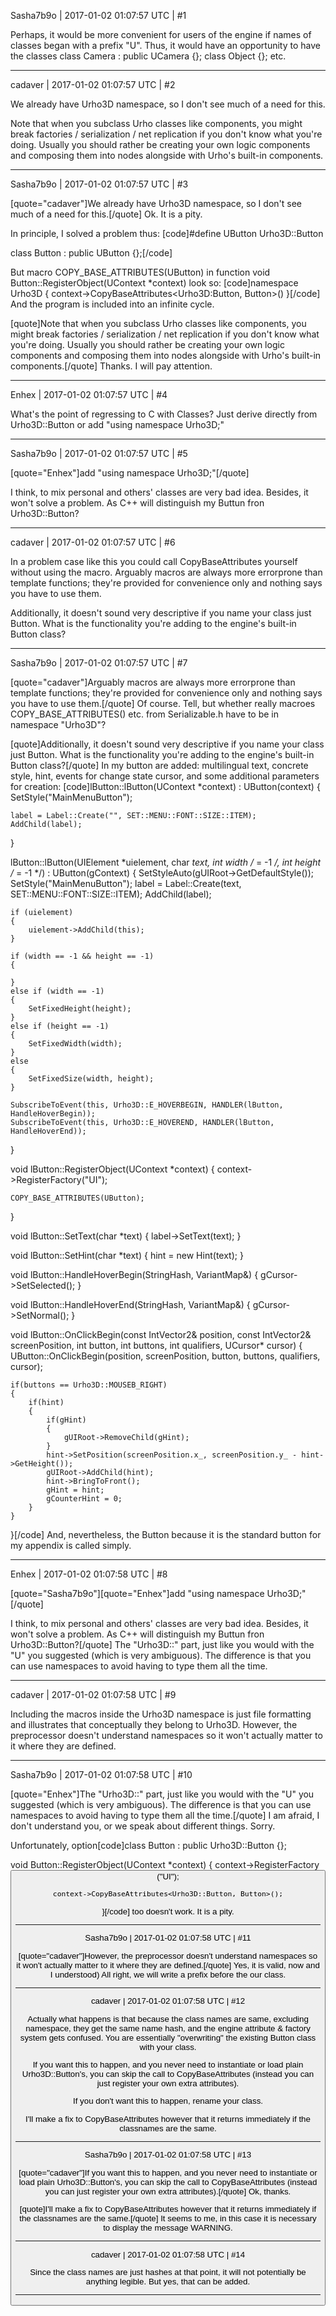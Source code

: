 Sasha7b9o | 2017-01-02 01:07:57 UTC | #1

Perhaps, it would be more convenient for users of the engine if names of classes began with a prefix "U".
Thus, it would have an opportunity to have the classes
class Camera : public UCamera {};
class Object {};
etc.

-------------------------

cadaver | 2017-01-02 01:07:57 UTC | #2

We already have Urho3D namespace, so I don't see much of a need for this.

Note that when you subclass Urho classes like components, you might break factories / serialization / net replication if you don't know what you're doing. Usually you should rather be creating your own logic components and composing them into nodes alongside with Urho's built-in components.

-------------------------

Sasha7b9o | 2017-01-02 01:07:57 UTC | #3

[quote="cadaver"]We already have Urho3D namespace, so I don't see much of a need for this.[/quote]
Ok. It is a pity.

In principle, I solved a problem thus:
[code]#define UButton Urho3D::Button

class Button : public UButton {};[/code]

But macro COPY_BASE_ATTRIBUTES(UButton) in function void Button::RegisterObject(UContext *context) look so:
[code]namespace Urho3D
{
context->CopyBaseAttributes<Urho3D:Button, Button>()
}[/code]
And the program is included into an infinite cycle.

[quote]Note that when you subclass Urho classes like components, you might break factories / serialization / net replication if you don't know what you're doing. Usually you should rather be creating your own logic components and composing them into nodes alongside with Urho's built-in components.[/quote]
Thanks. I will pay attention.

-------------------------

Enhex | 2017-01-02 01:07:57 UTC | #4

What's the point of regressing to C with Classes?
Just derive directly from Urho3D::Button or add "using namespace Urho3D;"

-------------------------

Sasha7b9o | 2017-01-02 01:07:57 UTC | #5

[quote="Enhex"]add "using namespace Urho3D;"[/quote]

I think, to mix personal and others' classes are very bad idea. Besides, it won't solve a problem. As C++ will distinguish my Buttun fron Urho3D::Button?

-------------------------

cadaver | 2017-01-02 01:07:57 UTC | #6

In a problem case like this you could call CopyBaseAttributes yourself without using the macro. Arguably macros are always more errorprone than template functions; they're provided for convenience only and nothing says you have to use them.

Additionally, it doesn't sound very descriptive if you name your class just Button. What is the functionality you're adding to the engine's built-in Button class?

-------------------------

Sasha7b9o | 2017-01-02 01:07:57 UTC | #7

[quote="cadaver"]Arguably macros are always more errorprone than template functions; they're provided for convenience only and nothing says you have to use them.[/quote]
Of course.
Tell, but whether really macroes COPY_BASE_ATTRIBUTES() etc. from Serializable.h have to be in namespace "Urho3D"?

[quote]Additionally, it doesn't sound very descriptive if you name your class just Button. What is the functionality you're adding to the engine's built-in Button class?[/quote]
In my button are added:
multilingual text,
concrete style,
hint,
events for change state cursor,
and some additional parameters for creation:
[code]lButton::lButton(UContext *context) :
    UButton(context)
{
    SetStyle("MainMenuButton");

    label = Label::Create("", SET::MENU::FONT::SIZE::ITEM);
    AddChild(label);
}

lButton::lButton(UIElement *uielement, char *text, int width /* = -1 */, int height /* = -1 */) :
    UButton(gContext)
{
    SetStyleAuto(gUIRoot->GetDefaultStyle());
    SetStyle("MainMenuButton");
    label = Label::Create(text, SET::MENU::FONT::SIZE::ITEM);
    AddChild(label);

    if (uielement)
    {
        uielement->AddChild(this);
    }

    if (width == -1 && height == -1)
    {

    }
    else if (width == -1)
    {
        SetFixedHeight(height);
    }
    else if (height == -1)
    {
        SetFixedWidth(width);
    }
    else
    {
        SetFixedSize(width, height);
    }

    SubscribeToEvent(this, Urho3D::E_HOVERBEGIN, HANDLER(lButton, HandleHoverBegin));
    SubscribeToEvent(this, Urho3D::E_HOVEREND, HANDLER(lButton, HandleHoverEnd));
}

void lButton::RegisterObject(UContext *context)
{
    context->RegisterFactory<lButton>("UI");

    COPY_BASE_ATTRIBUTES(UButton);
}

void lButton::SetText(char *text)
{
    label->SetText(text);
}

void lButton::SetHint(char *text)
{
    hint = new Hint(text);
}

void lButton::HandleHoverBegin(StringHash, VariantMap&)
{
    gCursor->SetSelected();
}

void lButton::HandleHoverEnd(StringHash, VariantMap&)
{
    gCursor->SetNormal();
}

void lButton::OnClickBegin(const IntVector2& position, const IntVector2& screenPosition, int button, int buttons, int qualifiers, UCursor* cursor)
{
    UButton::OnClickBegin(position, screenPosition, button, buttons, qualifiers, cursor);

    if(buttons == Urho3D::MOUSEB_RIGHT)
    {
        if(hint)
        {
            if(gHint)
            {
                gUIRoot->RemoveChild(gHint);
            }
            hint->SetPosition(screenPosition.x_, screenPosition.y_ - hint->GetHeight());
            gUIRoot->AddChild(hint);
            hint->BringToFront();
            gHint = hint;
            gCounterHint = 0;
        }
    }
}[/code]
And, nevertheless, the Button because it is the standard button for my appendix is called simply.

-------------------------

Enhex | 2017-01-02 01:07:58 UTC | #8

[quote="Sasha7b9o"][quote="Enhex"]add "using namespace Urho3D;"[/quote]

I think, to mix personal and others' classes are very bad idea. Besides, it won't solve a problem. As C++ will distinguish my Buttun fron Urho3D::Button?[/quote]
The "Urho3D::" part, just like you would with the "U" you suggested (which is very ambiguous).
The difference is that you can use namespaces to avoid having to type them all the time.

-------------------------

cadaver | 2017-01-02 01:07:58 UTC | #9

Including the macros inside the Urho3D namespace is just file formatting and illustrates that conceptually they belong to Urho3D. However, the preprocessor doesn't understand namespaces so it won't actually matter to it where they are defined.

-------------------------

Sasha7b9o | 2017-01-02 01:07:58 UTC | #10

[quote="Enhex"]The "Urho3D::" part, just like you would with the "U" you suggested (which is very ambiguous).
The difference is that you can use namespaces to avoid having to type them all the time.[/quote]
I am afraid, I don't understand you, or we speak about different things. Sorry.

Unfortunately, option[code]class Button : public Urho3D::Button {};

void Button::RegisterObject(UContext *context)
{
    context->RegisterFactory<Button>("UI");

    context->CopyBaseAttributes<Urho3D::Button, Button>();
}[/code] too doesn't work.
It is a pity.

-------------------------

Sasha7b9o | 2017-01-02 01:07:58 UTC | #11

[quote="cadaver"]However, the preprocessor doesn't understand namespaces so it won't actually matter to it where they are defined.[/quote]
Yes, it is valid, now and I understood)
All right, we will write a prefix before the our class.

-------------------------

cadaver | 2017-01-02 01:07:58 UTC | #12

Actually what happens is that because the class names are same, excluding namespace, they get the same name hash, and the engine attribute & factory system gets confused. You are essentially "overwriting" the existing Button class with your class. 

If you want this to happen, and you never need to instantiate or load plain Urho3D::Button's, you can skip the call to CopyBaseAttributes (instead you can just register your own extra attributes).

If you don't want this to happen, rename your class.

I'll make a fix to CopyBaseAttributes however that it returns immediately if the classnames are the same.

-------------------------

Sasha7b9o | 2017-01-02 01:07:58 UTC | #13

[quote="cadaver"]If you want this to happen, and you never need to instantiate or load plain Urho3D::Button's, you can skip the call to CopyBaseAttributes (instead you can just register your own extra attributes).[/quote]
Ok, thanks.

[quote]I'll make a fix to CopyBaseAttributes however that it returns immediately if the classnames are the same.[/quote]
It seems to me, in this case it is necessary to display the message WARNING.

-------------------------

cadaver | 2017-01-02 01:07:58 UTC | #14

Since the class names are just hashes at that point, it will not potentially be anything legible. But yes, that can be added.

-------------------------

